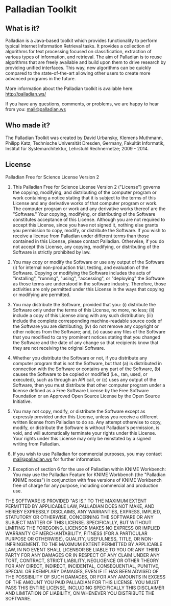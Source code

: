 Palladian Toolkit
=================

What is it?
-----------

Palladian is a Java-based toolkit which provides functionality to perform typical Internet Information Retrieval tasks. It provides a collection of algorithms for text processing focused on classification, extraction of various types of information, and retrieval. The aim of Palladian is to reuse algorithms that are freely available and build upon them to drive research by providing unified interfaces. This way, new algorithms can be quickly compared to the state-of-the-art allowing other users to create more advanced programs in the future.

More information about the Palladian toolkit is available here: <http://palladian.ws/>

If you have any questions, comments, or problems, we are happy to hear from you: <mail@palladian.ws>

Who made it?
------------

The Palladian Toolkit was created by David Urbansky, Klemens Muthmann, Philipp Katz; Technische Universität Dresden, Germany, Fakultät Informatik, Institut für Systemarchitektur, Lehrstuhl Rechnernetze; 2009 - 2014.

License
-------

Palladian Free for Science License Version 2

1. This Palladian Free for Science License Version 2 ("License") governs the copying, modifying, and distributing of the computer program or work containing a notice stating that it is subject to the terms of this License and any derivative works of that computer program or work. The computer program or work and any derivative works thereof are the "Software." Your copying, modifying, or distributing of the Software constitutes acceptance of this License. Although you are not required to accept this License, since you have not signed it, nothing else grants you permission to copy, modify, or distribute the Software. If you wish to receive a license from Palladian under different terms than those contained in this License, please contact Palladian. Otherwise, if you do not accept this License, any copying, modifying, or distributing of the Software is strictly prohibited by law.

2. You may copy or modify the Software or use any output of the Software (i) for internal non-production trial, testing, and evaluation of the Software. Copying or modifying the Software includes the acts of "installing", "running", "using", "accessing", or "deploying" the Software as those terms are understood in the software industry. Therefore, those activities are only permitted under this License in the ways that copying or modifying are permitted.

3. You may distribute the Software, provided that you: (i) distribute the Software only under the terms of this License, no more, no less; (ii) include a copy of this License along with any such distribution; (iii) include the complete corresponding machine-readable source code of the Software you are distributing; (iv) do not remove any copyright or other notices from the Software; and, (v) cause any files of the Software that you modified to carry prominent notices stating that you changed the Software and the date of any change so that recipients know that they are not receiving the original Software.

4. Whether you distribute the Software or not, if you distribute any computer program that is not the Software, but that (a) is distributed in connection with the Software or contains any part of the Software, (b) causes the Software to be copied or modified (i.e., ran, used, or executed), such as through an API call, or (c) uses any output of the Software, then you must distribute that other computer program under a license defined as a Free Software License by the Free Software Foundation or an Approved Open Source License by the Open Source Initiative.

5. You may not copy, modify, or distribute the Software except as expressly provided under this License, unless you receive a different written license from Palladian to do so. Any attempt otherwise to copy, modify, or distribute the Software is without Palladian's permission, is void, and will automatically terminate your rights under this License. Your rights under this License may only be reinstated by a signed writing from Palladian.

6. If you wish to use Palladian for commercial purposes, you may contact <mail@palladian.ws> for further information.

7. Exception of section 6 for the use of Palladian within KNIME Workbench: You may use the Palladian Feature for KNIME Workbench (the "Palladian KNIME nodes") in conjunction with free versions of KNIME Workbench free of charge for any purpose, including commercial and production use.

THE SOFTWARE IS PROVIDED "AS IS." TO THE MAXIMUM EXTENT PERMITTED BY APPLICABLE LAW, PALLADIAN DOES NOT MAKE, AND HEREBY EXPRESSLY DISCLAIMS, ANY WARRANTIES, EXPRESS, IMPLIED, STATUTORY OR OTHERWISE, CONCERNING THE SOFTWARE OR ANY SUBJECT MATTER OF THIS LICENSE. SPECIFICALLY, BUT WITHOUT LIMITING THE FOREGOING, LICENSOR MAKES NO EXPRESS OR IMPLIED WARRANTY OF MERCHANTABILITY, FITNESS (FOR A PARTICULAR PURPOSE OR OTHERWISE), QUALITY, USEFULNESS, TITLE, OR NON-INFRINGEMENT. TO THE MAXIMUM EXTENT PERMITTED BY APPLICABLE LAW, IN NO EVENT SHALL LICENSOR BE LIABLE TO YOU OR ANY THIRD PARTY FOR ANY DAMAGES OR IN RESPECT OF ANY CLAIM UNDER ANY TORT, CONTRACT, STRICT LIABILITY, NEGLIGENCE OR OTHER THEORY FOR ANY DIRECT, INDIRECT, INCIDENTAL, CONSEQUENTIAL, PUNITIVE, SPECIAL OR EXEMPLARY DAMAGES, EVEN IF IT HAS BEEN ADVISED OF THE POSSIBILITY OF SUCH DAMAGES, OR FOR ANY AMOUNTS IN EXCESS OF THE AMOUNT YOU PAID PALLADIAN FOR THIS LICENSE. YOU MUST PASS THIS ENTIRE LICENSE, INCLUDING SPECIFICALLY THIS DISCLAIMER AND LIMITATION OF LIABILITY, ON WHENEVER YOU DISTRIBUTE THE SOFTWARE.
